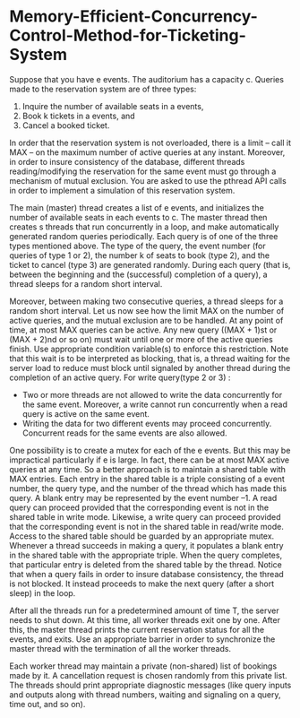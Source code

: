 # Memory-Efficient-Concurrency-Control-Method-for-Ticketing-System
Suppose that you have e events. The auditorium has a capacity c. Queries made to the
reservation system are of three types:
1. Inquire the number of available seats in a events,
2. Book k tickets in a events, and
3. Cancel a booked ticket.<br>

In order that the reservation system is not overloaded, there is a limit – call it MAX – on
the maximum number of active queries at any instant. Moreover, in order to insure
consistency of the database, different threads reading/modifying the reservation for the
same event must go through a mechanism of mutual exclusion. You are asked to use the
pthread API calls in order to implement a simulation of this reservation system.<br>

The main (master) thread creates a list of e events, and initializes the number of
available seats in each events to c. The master thread then creates s threads that run
concurrently in a loop, and make automatically generated random queries periodically.
Each query is of one of the three types mentioned above. The type of the query, the
event number (for queries of type 1 or 2), the number k of seats to book (type 2), and
the ticket to cancel (type 3) are generated randomly. During each query (that is,
between the beginning and the (successful) completion of a query), a thread sleeps for a
random short interval.<br>

Moreover, between making two consecutive queries, a thread sleeps for a random short
interval. Let us now see how the limit MAX on the number of active queries, and the
mutual exclusion are to be handled.
At any point of time, at most MAX queries can be active. Any new query ((MAX + 1)st or
(MAX + 2)nd or so on) must wait until one or more of the active queries finish. Use
appropriate condition variable(s) to enforce this restriction. Note that this wait is to be
interpreted as blocking, that is, a thread waiting for the server load to reduce must block
until signaled by another thread during the completion of an active query.
For write query(type 2 or 3) :
* Two or more threads are not allowed to write the data concurrently for the same
event. Moreover, a write cannot run concurrently when a read query is active on
the same event.
* Writing the data for two different events may proceed concurrently. Concurrent
reads for the same events are also allowed.

One possibility is to create a mutex for each of the e events. But this may be impractical
particularly if e is large. In fact, there can be at most MAX active queries at any time. So a
better approach is to maintain a shared table with MAX entries. Each entry in the shared
table is a triple consisting of a event number, the query type, and the number of the
thread which has made this query. A blank entry may be represented by the event
number –1. A read query can proceed provided that the corresponding event is not in
the shared table in write mode. Likewise, a write query can proceed provided that the
corresponding event is not in the shared table in read/write mode. Access to the shared
table should be guarded by an appropriate mutex. Whenever a thread succeeds in
making a query, it populates a blank entry in the shared table with the appropriate
triple. When the query completes, that particular entry is deleted from the shared table
by the thread. Notice that when a query fails in order to insure database consistency, the
thread is not blocked. It instead proceeds to make the next query (after a short sleep) in
the loop.

After all the threads run for a predetermined amount of time T, the server needs to shut
down. At this time, all worker threads exit one by one. After this, the master thread
prints the current reservation status for all the events, and exits. Use an appropriate
barrier in order to synchronize the master thread with the termination of all the worker
threads.

Each worker thread may maintain a private (non-shared) list of bookings made by it. A
cancellation request is chosen randomly from this private list. The threads should print
appropriate diagnostic messages (like query inputs and outputs along with thread
numbers, waiting and signaling on a query, time out, and so on).
